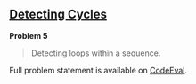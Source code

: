 [Detecting Cycles][ce]
----------------------

**Problem 5**

> Detecting loops within a sequence.

Full problem statement is available on [CodeEval][ce].

[ce]: https://www.codeeval.com/browse/5/
      "View problem statement on CodeEval"
